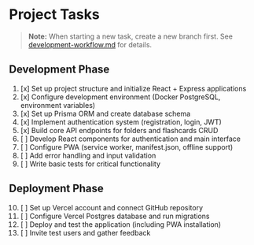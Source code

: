 # Project Tasks

> **Note:** When starting a new task, create a new branch first. See [development-workflow.md](development-workflow.md) for details.

## Development Phase
1. [x] Set up project structure and initialize React + Express applications
2. [x] Configure development environment (Docker PostgreSQL, environment variables)
3. [x] Set up Prisma ORM and create database schema
4. [x] Implement authentication system (registration, login, JWT)
5. [x] Build core API endpoints for folders and flashcards CRUD
6. [ ] Develop React components for authentication and main interface
7. [ ] Configure PWA (service worker, manifest.json, offline support)
8. [ ] Add error handling and input validation
9. [ ] Write basic tests for critical functionality

## Deployment Phase
10. [ ] Set up Vercel account and connect GitHub repository
11. [ ] Configure Vercel Postgres database and run migrations
12. [ ] Deploy and test the application (including PWA installation)
13. [ ] Invite test users and gather feedback
